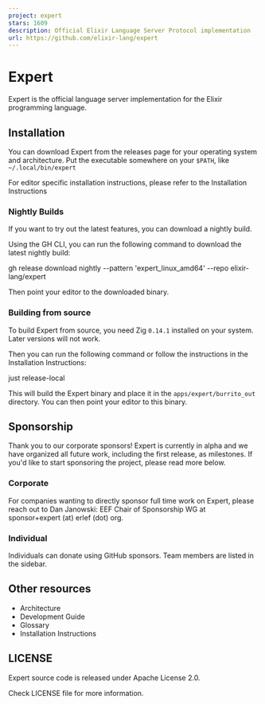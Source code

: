 ```yaml
---
project: expert
stars: 1609
description: Official Elixir Language Server Protocol implementation
url: https://github.com/elixir-lang/expert
---
```


Expert
======

Expert is the official language server implementation for the Elixir programming language.

Installation
------------

You can download Expert from the releases page for your operating system and architecture. Put the executable somewhere on your `$PATH`, like `~/.local/bin/expert`

For editor specific installation instructions, please refer to the Installation Instructions

### Nightly Builds

If you want to try out the latest features, you can download a nightly build.

Using the GH CLI, you can run the following command to download the latest nightly build:

gh release download nightly --pattern 'expert\_linux\_amd64' --repo elixir-lang/expert

Then point your editor to the downloaded binary.

### Building from source

To build Expert from source, you need Zig `0.14.1` installed on your system. Later versions will not work.

Then you can run the following command or follow the instructions in the Installation Instructions:

just release-local

This will build the Expert binary and place it in the `apps/expert/burrito_out` directory. You can then point your editor to this binary.

Sponsorship
-----------

Thank you to our corporate sponsors! Expert is currently in alpha and we have organized all future work, including the first release, as milestones. If you'd like to start sponsoring the project, please read more below.

### Corporate

For companies wanting to directly sponsor full time work on Expert, please reach out to Dan Janowski: EEF Chair of Sponsorship WG at sponsor+expert (at) erlef (dot) org.

### Individual

Individuals can donate using GitHub sponsors. Team members are listed in the sidebar.

Other resources
---------------

-   Architecture
-   Development Guide
-   Glossary
-   Installation Instructions

LICENSE
-------

Expert source code is released under Apache License 2.0.

Check LICENSE file for more information.
